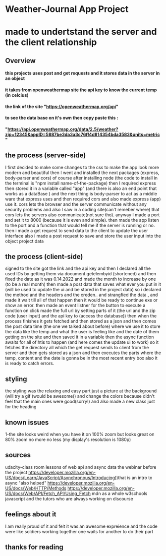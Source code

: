# Weather-Journal App Project
# made to undertstand the server and the client relationship

## Overview
#### this projects uses post and get requests and it stores data in the server in an object 
#### it takes from openweathermap site the api key to know the current temp (in celcius) 
#### the link of the site "https://openweathermap.org/api"
#### to see the data base on it's own then copy paste this :
#### "https://api.openweathermap.org/data/2.5/weather?zip=12345&appID=5887be3da3a3c76ff4d814354bda3583&units=metric"

## the process (server-side)
I first decided to make some changes to the css to make the app look more modern and beautiful then I went and installed the next packages (express, body-parser and cors) of course after installing node (the code to install in the terminal is "npm install name-of-the-package)
then I required express then stored it in a variable called "app" (and there is also an end point that works as a dataBase )
and the next thing is body-parser to act as a middle ware that express uses and then required cors and also made express (app) use it.
cors lets the browser and the server communicate without any security problems and also I saw in a coding site(can't remeber where) that cors lets the servers also communicate(not sure tho).
anyway I made a port and set it to 8000 (because it is even and simple).
then made the app listen to the port and a function that would tell me if the server is running or no.
then i made a get request to send data to the client to update the user interface 
also i made a post request to save and store the user input into the object project data

## the process (client-side)
signed to the site got the link and the api key and then 
 I declared all the used IDs by getting them via document.getelembyid (shortened) and then fixed the date as it was 0.14.2022 and made the month to increase by one (to be a real month) then made a post data that saves what ever you put in it (will be used to update the ui and be stored in the project data) so i declared the method and the headers and the creden.. and strangfied the data , and made it wait till all of that happen then it would be ready to continue exe or show an error.
 then made an event listner for the button to execute a function on click made the full url by setting parts of it (the url and the zip code (user input) and the api key to (access the database)) then when the process finishes it gets fetched and then stored as a json and then comes the post data time (the one we talked about before) where we use it to store the data like the temp and what the user is feeling like and the date of them getting on the site and then saved it in a variable
 then the async function awaits for all of htis to happen (and here comes the update ui to work) so it fetches the directory all which the get request sends to client from the server and then gets stored as a json and then executes the parts where the temp, content and the date is gonna be in the most recent entry box also it is ready to catch errors.

## styling
the styling was the relaxing and easy part just a picture at the background (will try a gif (would be awesome)) and change the colors because didn't feel that the main ones were good(sorry!) and also made a new class just for the heading
## known issues
1-the site looks weird when you have it on 100% zoom but looks great on 80% zoom no more no less (my display's resolution is 1080p)

## sources
udacity-class room lessons of web api and async data
the webinar before the project
https://developer.mozilla.org/en-US/docs/Learn/JavaScript/Asynchronous/Introducing))that is an intro to async "also helped"
https://developer.mozilla.org/en-US/docs/Web/HTTP/Methods
https://developer.mozilla.org/en-US/docs/Web/API/Fetch_API/Using_Fetch
mdn as a whole 
w3schools javascript 
and the tutors who are always working on discourse


## feelings about it
I am really proud of it and felt it was an awesome expreience and the code were like soldiers working together one waits for another to do their part
## thanks for reading  

